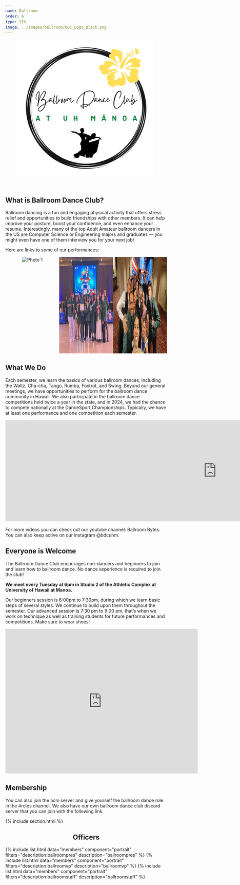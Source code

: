 ```yaml
---
name: Ballroom
order: 6
type: SIG
image: ../images/ballroom/BDC_Logo_Black.png
---
```


<center>
    <figure class="full">
      <img src="../images/ballroom/BDC_Logo_White.png" title="Ballroom Logo" alt="Ballroom Logo">
    </figure>
</center>
<br>

## What is Ballroom Dance Club?

Ballroom dancing is a fun and engaging physical activity that offers stress relief and opportunities to build friendships with other members. It can help improve your posture, boost your confidence, and even enhance your resume. Interestingly, many of the top Adult Amateur ballroom dancers in the US are Computer Science or Engineering majors and graduates — you might even have one of them interview you for your next job!

Here are links to some of our performances:

<div style="display: flex; justify-content: space-around;">
    <div style="flex: 1; text-align: center;">
        <img src="../images/ballroom/photo1.PNG" alt="Photo 1" style="width: 500px; height: 300px;">
    </div>
    <div style="flex: 1; text-align: center;">
        <img src="../images/ballroom/photo2.JPG" alt="Photo 2" style="width: 500px; height: 300px;">
    </div>
    <div style="flex: 1; text-align: center;">
        <img src="../images/ballroom/photo3.JPG" alt="Photo 3" style="width: 500px; height: 300px;">
    </div>
</div>

## What We Do

Each semester, we learn the basics of various ballroom dances, including the Waltz, Cha-cha, Tango, Rumba, Foxtrot, and Swing. Beyond our general meetings, we have opportunities to perform for the ballroom dance community in Hawaii. We also participate in the ballroom dance competitions held twice a year in the state, and in 2024, we had the chance to compete nationally at the DanceSport Championships. Typically, we have at least one performance and one competition each semester.

<div style="display: flex; justify-content: space-between;">
  <div style="width: 32%;">
    <iframe width="560" height="315" src="https://www.youtube.com/embed/9s1qy7VYDQ4?si=KXgOkvtbzspI9ZZS" title="YouTube video player" frameborder="0" allow="accelerometer; autoplay; clipboard-write; encrypted-media; gyroscope; picture-in-picture; web-share" referrerpolicy="strict-origin-when-cross-origin" allowfullscreen></iframe>
  </div>
  <div style="width: 32%;">
    <iframe width="560" height="315" src="https://www.youtube.com/embed/FCrCOw0V7J8?si=1X-GXa8VOD6tT0aS" title="YouTube video player" frameborder="0" allow="accelerometer; autoplay; clipboard-write; encrypted-media; gyroscope; picture-in-picture; web-share" referrerpolicy="strict-origin-when-cross-origin" allowfullscreen></iframe>
  </div>

  <div style="width: 25%;">
    <iframe width="560" height="315" src="https://www.youtube.com/embed/sw2X1j38hYs?si=vpRZFJ1zXA_KsGqZ" title="YouTube video player" frameborder="0" allow="accelerometer; autoplay; clipboard-write; encrypted-media; gyroscope; picture-in-picture; web-share" referrerpolicy="strict-origin-when-cross-origin" allowfullscreen></iframe>
  </div>
</div>

For more videos you can check out our youtube channel: Ballroom Bytes. You can also keep active on our instagram @bdcuhm.

## Everyone is Welcome

The Ballroom Dance Club encourages non-dancers and beginners to join and learn how to ballroom dance. No dance experience is required to join the club!

<p style="font-size: 1.5	rem; font-weight: bold;">
  We meet every Tuesday at 6pm in Studio 2 of the Athletic Complex at University of Hawaii at Manoa.
</p>

Our beginners session is 6:00pm to 7:30pm, during which we learn basic steps of several styles. We continue to build upon them throughout the semester. Our advanced session is 7:30 pm to 9:00 pm, that’s when we work on technique as well as training students for future performances and competitions. Make sure to wear shoes!

<iframe src="https://www.google.com/maps/embed?pb=!1m18!1m12!1m3!1d3717.4215024069053!2d-157.82118238886684!3d21.294354980340692!2m3!1f0!2f0!3f0!3m2!1i1024!2i768!4f13.1!3m3!1m2!1s0x7c006d9bc892b8f3%3A0xfc75af20eb90849!2sUniversity%20of%20Hawai%CA%BBi%20at%20M%C4%81noa%20Athletic%20Complex%20Studios!5e0!3m2!1sen!2sus!4v1728308956017!5m2!1sen!2sus" width="600" height="450" style="border:0;" allowfullscreen="" loading="lazy" referrerpolicy="no-referrer-when-downgrade"></iframe>

## Membership

You can also join the acm server and give yourself the ballroom dance role in the #roles channel. We also have our own ballroom dance club discord server that you can join with the following link.

{% include section.html %}

<center>
	<h2>Officers</h2>
</center>

{% include list.html data="members" component="portrait" filters="description:ballroompres" description="ballroompres" %}
{% include list.html data="members" component="portrait" filters="description:ballroomvp" description="ballroomvp" %}
{% include list.html data="members" component="portrait" filters="description:ballroomstaff" description="ballroomstaff" %}
